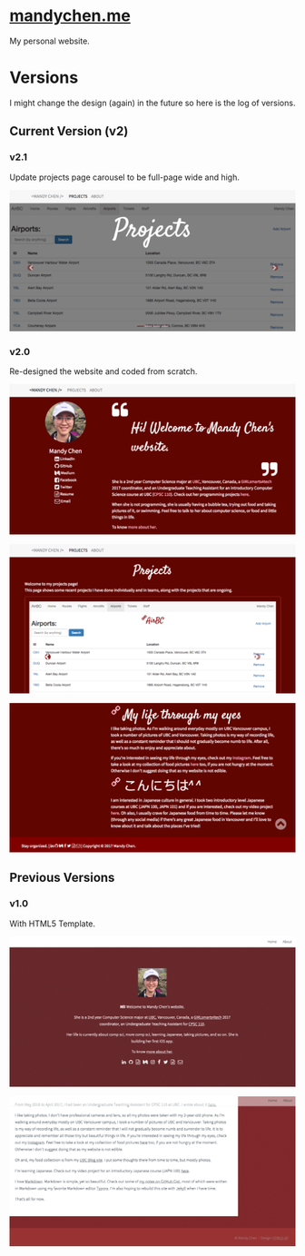 # [mandychen.me](http://mandychen.me)

My personal website.

# Versions

I might change the design (again) in the future so here is the log of versions.

## Current Version (v2)

### v2.1

Update projects page carousel to be full-page wide and high.

![site-v2.1projects](./images/site-v2.1projects.png)

### v2.0

Re-designed the website and coded from scratch.

![site-v2.0home](./images/site-v2.0home.png)

![site-v2.0projects](./images/site-v2.0projects.png)

![site-v2.0about](./images/site-v2.0about.png)

## Previous Versions

### v1.0

With HTML5 Template.

![site v1a](./images/site-v1a.png)

![site v1b](./images/site-v1b.png)